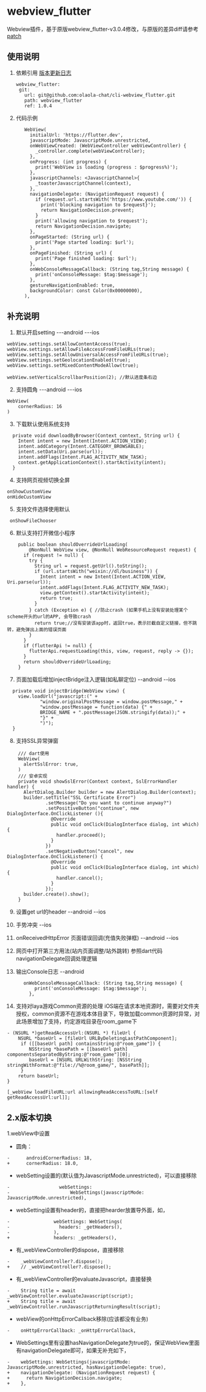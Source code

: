 # webview_flutter

 Webview插件，基于原版webview_flutter-v3.0.4修改，与原版的差异diff请参考[patch](webview_flutter_3.0.4_1.0.4.patch)

## 使用说明
1. 依赖引用
   [版本更新日志](CHANGELOG.md)
   ```
   webview_flutter:
    git:
      url: git@github.com:olaola-chat/cli-webview_flutter.git
      path: webview_flutter
      ref: 1.0.4
   ```

2. 代码示例
   ```
      WebView(
        initialUrl: 'https://flutter.dev',
        javascriptMode: JavascriptMode.unrestricted,
        onWebViewCreated: (WebViewController webViewController) {
          _controller.complete(webViewController);
        },
        onProgress: (int progress) {
          print('WebView is loading (progress : $progress%)');
        },
        javascriptChannels: <JavascriptChannel>{
          _toasterJavascriptChannel(context),
        },
        navigationDelegate: (NavigationRequest request) {
          if (request.url.startsWith('https://www.youtube.com/')) {
            print('blocking navigation to $request}');
            return NavigationDecision.prevent;
          }
          print('allowing navigation to $request');
          return NavigationDecision.navigate;
        },
        onPageStarted: (String url) {
          print('Page started loading: $url');
        },
        onPageFinished: (String url) {
          print('Page finished loading: $url');
        },
        onWebConsoleMessageCallback: (String tag,String message) {
          print('onConsoleMessage: $tag:$message');
        },
        gestureNavigationEnabled: true,
        backgroundColor: const Color(0x00000000),
      ),
   ```

## 补充说明
1. 默认开启setting ---android ---ios
```
webView.settings.setAllowContentAccess(true);
webView.settings.setAllowFileAccessFromFileURLs(true);
webView.settings.setAllowUniversalAccessFromFileURLs(true);
webView.settings.setGeolocationEnabled(true);
webView.settings.setMixedContentModeAllow(true);

webView.setVerticalScrollbarPosition(2); //默认进度条右边
```
2. 支持圆角 ---android ---ios
```
WebView(
    cornerRadius: 16
)
```

3. 下载默认使用系统支持
```
  private void downloadByBrowser(Context context, String url) {
    Intent intent = new Intent(Intent.ACTION_VIEW);
    intent.addCategory(Intent.CATEGORY_BROWSABLE);
    intent.setData(Uri.parse(url));
    intent.addFlags(Intent.FLAG_ACTIVITY_NEW_TASK);
    context.getApplicationContext().startActivity(intent);
  }
```

4. 支持网页视频切换全屏
```
onShowCustomView
onHideCustomView
```

5. 支持文件选择使用默认
```
 onShowFileChooser
```

6. 默认支持打开微信小程序
```
    public boolean shouldOverrideUrlLoading(
        @NonNull WebView view, @NonNull WebResourceRequest request) {
      if (request != null) {
        try {
          String url = request.getUrl().toString();
          if (url.startsWith("weixin://dl/business")) {
            Intent intent = new Intent(Intent.ACTION_VIEW, Uri.parse(url));
            intent.addFlags(Intent.FLAG_ACTIVITY_NEW_TASK);
            view.getContext().startActivity(intent);
            return true;
          }
        } catch (Exception e) { //防止crash (如果手机上没有安装处理某个scheme开头的url的APP, 会导致crash
          return true;//没有安装该app时，返回true，表示拦截自定义链接，但不跳转，避免弹出上面的错误页面
        }
      }
      if (flutterApi != null) {
        flutterApi.requestLoading(this, view, request, reply -> {});
      }
      return shouldOverrideUrlLoading;
    }
```

7. 页面加载后增加injectBridge注入逻辑(如私聊定位) --android --ios
```
  private void injectBridge(WebView view) {
    view.loadUrl("javascript:(" +
            "window.originalPostMessage = window.postMessage," +
            "window.postMessage = function(data) {" +
            BRIDGE_NAME + ".postMessage(JSON.stringify(data));" +
            "}" +
            ")");
  }
```

8. 支持SSL异常弹窗

```
    /// dart使用
    WebView(
      alertSslError: true,
    )
    /// 安卓实现
    private void showSslError(Context context, SslErrorHandler handler) {
      AlertDialog.Builder builder = new AlertDialog.Builder(context);
      builder.setTitle("SSL Certificate Error")
              .setMessage("Do you want to continue anyway?")
              .setPositiveButton("continue", new DialogInterface.OnClickListener (){
                @Override
                public void onClick(DialogInterface dialog, int which) {
                  handler.proceed();
                }
              })
              .setNegativeButton("cancel", new DialogInterface.OnClickListener() {
                @Override
                public void onClick(DialogInterface dialog, int which) {
                  handler.cancel();
                }
              });
      builder.create().show();
    }
```

9. 设置get url的header --android --ios

10. 手势冲突 --ios

11. onReceivedHttpError 页面错误回调(充值失败弹框) --android --ios

12. 网页中打开第三方用法(站内页面调整/站外跳转)
参照dart代码navigationDelegate回调处理逻辑

13. 输出Console日志  --android
```
      onWebConsoleMessageCallback: (String tag,String message) {
          print('onConsoleMessage: $tag:$message');
        },
```
14. 支持对laya游戏Common资源的处理
iOS端在请求本地资源时，需要对文件夹授权，common资源不在游戏本体目录下，导致加载common资源时异常，对此场景增加了支持，约定游戏目录在room_game下
```
- (NSURL *)getReadAccessUrl:(NSURL *) fileUrl {
    NSURL *baseUrl = [fileUrl URLByDeletingLastPathComponent];
     if ([[baseUrl path] containsString:@"room_game"]) {
        NSString *basePath = [[baseUrl path] componentsSeparatedByString:@"room_game"][0];
        baseUrl = [NSURL URLWithString: [NSString stringWithFormat:@"file://%@room_game/", basePath]];
     }
    return baseUrl;
}

[_webView loadFileURL:url allowingReadAccessToURL:[self getReadAccessUrl:url]];
```

## 2.x版本切换
1.webView中设置
- 圆角：
```
-      androidCornerRadius: 18,
+      cornerRadius: 18.0,
```

- webSetting设置的(默认值为JavascriptMode.unrestricted)，可以直接移除
```
-                  webSettings:
-                      WebSettings(javascriptMode: JavascriptMode.unrestricted),
```

- webSetting设置有header的，直接把hearder放置导外面，如，
```
-                webSettings: WebSettings(
-                  headers: _getHeaders(),
-                ),
+                headers: _getHeaders(),
```

- 有_webViewController的dispose，直接移除
```
-    _webViewController?.dispose();
+    // _webViewController?.dispose();
```

- 有_webViewController的evaluateJavascript，直接替换
```
-    String title = await _webViewController.evaluateJavascript(script);
+    String title = await _webViewController.runJavascriptReturningResult(script);
```

- webView的onHttpErrorCallback移除(应该都没有业务)
```
-    onHttpErrorCallback: _onHttpErrorCallback,
```

- WebSettings里有设置hasNavigationDelegate为true的，保证WebView里面有navigationDelegate即可，如果无补充如下，
```
-    webSettings: WebSettings(javascriptMode: JavascriptMode.unrestricted, hasNavigationDelegate: true),
+    navigationDelegate: (NavigationRequest request) {
+      return NavigationDecision.navigate;
+    },
```
